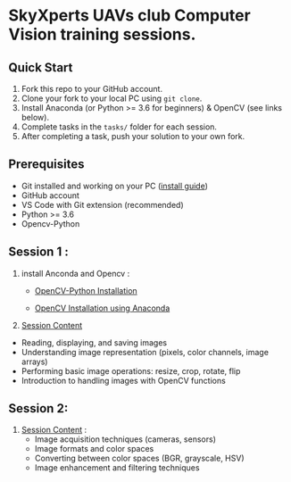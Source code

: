 ﻿#  SkyXperts UAVs club Computer Vision training sessions.

## Quick Start

1. Fork this repo to your GitHub account.
2. Clone your fork to your local PC using `git clone`.
3. Install Anaconda (or Python >= 3.6 for beginners) & OpenCV (see links below).
4. Complete tasks in the `tasks/` folder for each session.
5. After completing a task, push your solution to your own fork.

## Prerequisites
- Git installed and working on your PC ([install guide](https://github.com/git-guides/install-git))
- GitHub account
- VS Code with Git extension (recommended)
- Python >= 3.6
- Opencv-Python


## Session 1 :
1. install Anconda and Opencv :
    - [OpenCV-Python Installation](https://web.cecs.pdx.edu/~fliu/courses/cs410/python-opencv.html)

    - [OpenCV Installation using Anaconda](https://medium.com/@pranav.keyboard/installing-opencv-for-python-on-windows-using-anaconda-or-winpython-f24dd5c895eb)
2. [Session Content](https://github.com/ffathy-tdx/SkyXperts-Vision-Course/tree/master/Session1) 
- Reading, displaying, and saving images
- Understanding image representation (pixels, color channels, image arrays)
- Performing basic image operations: resize, crop, rotate, flip
- Introduction to handling images with OpenCV functions


## Session 2:

1. [Session Content](https://github.com/ffathy-tdx/SkyXperts-Vision-Course/tree/master/Session2) :
    - Image acquisition techniques (cameras, sensors)
    - Image formats and color spaces
    - Converting between color spaces (BGR, grayscale, HSV)
    - Image enhancement and filtering techniques
